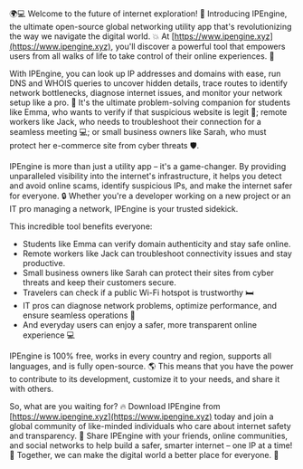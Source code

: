 🌍💻 Welcome to the future of internet exploration! 🚀 Introducing IPEngine, the ultimate open-source global networking utility app that's revolutionizing the way we navigate the digital world. 💥 At [https://www.ipengine.xyz](https://www.ipengine.xyz), you'll discover a powerful tool that empowers users from all walks of life to take control of their online experiences. 🤝

With IPEngine, you can look up IP addresses and domains with ease, run DNS and WHOIS queries to uncover hidden details, trace routes to identify network bottlenecks, diagnose internet issues, and monitor your network setup like a pro. 🔧 It's the ultimate problem-solving companion for students like Emma, who wants to verify if that suspicious website is legit 🤔; remote workers like Jack, who needs to troubleshoot their connection for a seamless meeting 💻; or small business owners like Sarah, who must protect her e-commerce site from cyber threats 🛡️.

IPEngine is more than just a utility app – it's a game-changer. By providing unparalleled visibility into the internet's infrastructure, it helps you detect and avoid online scams, identify suspicious IPs, and make the internet safer for everyone. 🔒 Whether you're a developer working on a new project or an IT pro managing a network, IPEngine is your trusted sidekick.

This incredible tool benefits everyone:

* Students like Emma can verify domain authenticity and stay safe online.
* Remote workers like Jack can troubleshoot connectivity issues and stay productive.
* Small business owners like Sarah can protect their sites from cyber threats and keep their customers secure.
* Travelers can check if a public Wi-Fi hotspot is trustworthy 🛏️
* IT pros can diagnose network problems, optimize performance, and ensure seamless operations 🔧
* And everyday users can enjoy a safer, more transparent online experience 💻

IPEngine is 100% free, works in every country and region, supports all languages, and is fully open-source. 🌎 This means that you have the power to contribute to its development, customize it to your needs, and share it with others.

So, what are you waiting for? 🔥 Download IPEngine from [https://www.ipengine.xyz](https://www.ipengine.xyz) today and join a global community of like-minded individuals who care about internet safety and transparency. 🌟 Share IPEngine with your friends, online communities, and social networks to help build a safer, smarter internet – one IP at a time! 🔗 Together, we can make the digital world a better place for everyone. 💪